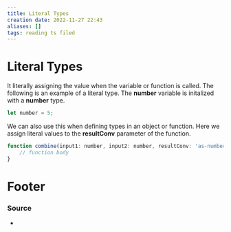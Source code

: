 ```yaml
---
title: Literal Types
creation date: 2022-11-27 22:43
aliases: []
tags: reading ts filed
---
```


# Literal Types

It literally assigning the value when the variable or function is called. The following is an example of a literal type. The **number** variable is initalized with a **number** type.
```js
let number = 5;
```

We can also use this when defining types in an object or function. Here we assign literal values to the **resultConv** parameter of the function.
```js
function combine(input1: number, input2: number, resultConv: 'as-number | as-text') {
	// function body
}
```



# Footer
### Source
- 


